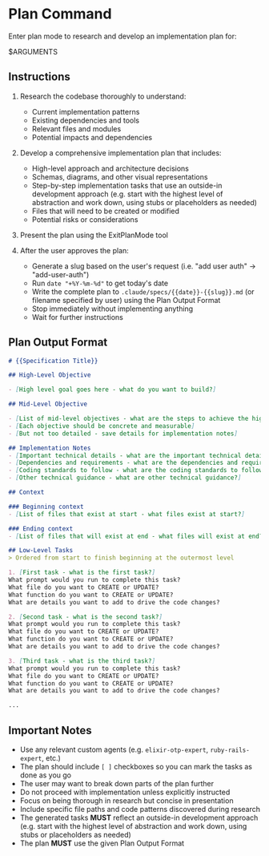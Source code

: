 # Plan Command

Enter plan mode to research and develop an implementation plan for:

$ARGUMENTS

## Instructions

1. Research the codebase thoroughly to understand:
   - Current implementation patterns
   - Existing dependencies and tools
   - Relevant files and modules
   - Potential impacts and dependencies

2. Develop a comprehensive implementation plan that includes:
   - High-level approach and architecture decisions
   - Schemas, diagrams, and other visual representations
   - Step-by-step implementation tasks that use an outside-in development approach (e.g. start with the highest level of abstraction and work down, using stubs or placeholders as needed)
   - Files that will need to be created or modified
   - Potential risks or considerations

3. Present the plan using the ExitPlanMode tool

4. After the user approves the plan:
   - Generate a slug based on the user's request (i.e. "add user auth" -> "add-user-auth")
   - Run `date "+%Y-%m-%d"` to get today's date
   - Write the complete plan to `.claude/specs/{{date}}-{{slug}}.md` (or filename specified by user) using the Plan Output Format
   - Stop immediately without implementing anything
   - Wait for further instructions

## Plan Output Format

```markdown
# {{Specification Title}}

## High-Level Objective

- [High level goal goes here - what do you want to build?]

## Mid-Level Objective

- [List of mid-level objectives - what are the steps to achieve the high-level objective?]
- [Each objective should be concrete and measurable]
- [But not too detailed - save details for implementation notes]

## Implementation Notes
- [Important technical details - what are the important technical details?]
- [Dependencies and requirements - what are the dependencies and requirements?]
- [Coding standards to follow - what are the coding standards to follow?]
- [Other technical guidance - what are other technical guidance?]

## Context

### Beginning context
- [List of files that exist at start - what files exist at start?]

### Ending context
- [List of files that will exist at end - what files will exist at end?]

## Low-Level Tasks
> Ordered from start to finish beginning at the outermost level

1. [First task - what is the first task?]
What prompt would you run to complete this task?
What file do you want to CREATE or UPDATE?
What function do you want to CREATE or UPDATE?
What are details you want to add to drive the code changes?

2. [Second task - what is the second task?]
What prompt would you run to complete this task?
What file do you want to CREATE or UPDATE?
What function do you want to CREATE or UPDATE?
What are details you want to add to drive the code changes?

3. [Third task - what is the third task?]
What prompt would you run to complete this task?
What file do you want to CREATE or UPDATE?
What function do you want to CREATE or UPDATE?
What are details you want to add to drive the code changes?

...

```

## Important Notes

- Use any relevant custom agents (e.g. `elixir-otp-expert`, `ruby-rails-expert`, etc.)
- The plan should include `[ ]` checkboxes so you can mark the tasks as done as you go
- The user may want to break down parts of the plan further
- Do not proceed with implementation unless explicitly instructed
- Focus on being thorough in research but concise in presentation
- Include specific file paths and code patterns discovered during research
- The generated tasks **MUST** reflect an outside-in development approach (e.g. start with the highest level of abstraction and work down, using stubs or placeholders as needed)
- The plan **MUST** use the given Plan Output Format
